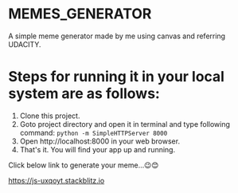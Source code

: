 # MEMES_GENERATOR
A simple meme generator made by me using canvas and referring UDACITY.

# Steps for running it in your local system are as follows: 
1. Clone this project.
2. Goto project directory and open it in terminal and type following command:
<code>python -m SimpleHTTPServer 8000</code>
3. Open http://localhost:8000 in your web browser.
4. That's it. You will find your app up and running.

Click below link to generate your meme...😉😊

https://js-uxqoyt.stackblitz.io
